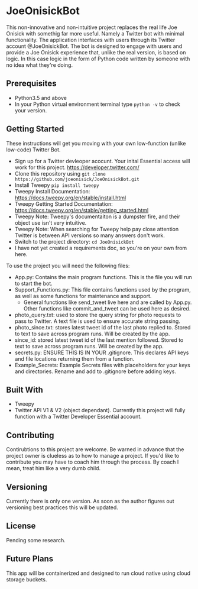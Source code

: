 # JoeOnisickBot
This non-innovative and non-intuitive project replaces the real life Joe Onisick with somethig far more useful. Namely a Twitter bot with minimal functionality. The application interfaces with users through its Twitter account @JoeOnisickBot. The bot is designed to engage with users and provide a Joe Onisick experience that, unlike the real version, is based on logic. In this case logic in the form of Python code written by someone with no idea what they're doing.

## Prerequisites

- Python3.5 and above
- In your Python virtual environment terminal type `python -v` to check your version.

## Getting Started

These instructions will get you moving with your own low-function (unlike low-code) Twitter Bot.
- Sign up for a Twitter devleoper acocunt. Your inital Essential access will work for this project. https://developer.twitter.com/
- Clone this repository using `git clone https://github.com/joeonisick/JoeOnisickBot.git`
- Install Tweepy `pip install tweepy`
- Tweepy Install Documentation: https://docs.tweepy.org/en/stable/install.html
- Tweepy Getting Started Documentation: https://docs.tweepy.org/en/stable/getting_started.html
- Tweepy Note: Tweepy's documentaiton is a dumpster fire, and their object use isn't very intuitive.
- Tweepy Note: When searching for Tweepy help pay close attention Twitter is between API versions so many answers don't work.
- Switch to the project directory: `cd JoeOnisickBot`
- I have not yet created a requirements doc, so you're on your own from here.

To use the project you will need the following files:
- App.py: Contains the main program functions. This is the file you will run to start the bot.
- Support_Functions.py: This file contains functions used by the program, as well as some functions for maintenance and support.
  - General functions like send_tweet live here and are called by App.py. Other functions like commit_and_tweet can be used here as desired.
- photo_query.txt:  used to store the query string for photo requests to pass to Twitter. A text file is used to ensure accurate string passing.
- photo_since.txt:  stores latest tweet id of the last photo replied to. Stored to text to save across program runs. Will be created by the app.
- since_id: stored latest tweet id of the last mention followed. Stored to text to save across program runs. Will be created by the app.
- secrets.py: ENSURE THIS IS IN YOUR .gitignore. This declares API keys and file locations returning them from a function.
- Example_Secrets: Example Secrets files with placeholders for your keys and directories. Rename and add to .gitignore before adding keys.

## Built With

- Tweepy
- Twitter API V1 & V2 (object dependant). Currently this project will fully function with a Twitter Developer Essential account.

## Contributing

Contirubtions to this project are welcome. Be warned in advance that the project owner is clueless as to how to manage a project. If you'd like to contribute you may have to coach him through the process. By coach I mean, treat him like a very dumb child.

## Versioning

Currently there is only one version. As soon as the author figures out versioning best practices this will be updated.

## License

Pending some research.

## Future Plans

This app will be containerized and designed to run cloud native using cloud storage buckets.


